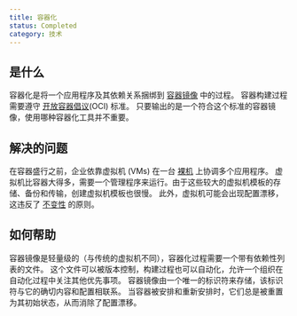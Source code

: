```yaml
---
title: 容器化
status: Completed
category: 技术
---
```


## 是什么

容器化是将一个应用程序及其依赖关系捆绑到 [容器镜像](/zh-cn/container-image/) 中的过程。
容器构建过程需要遵守 [开放容器倡议](https://opencontainers.org)(OCI) 标准。
只要输出的是一个符合这个标准的容器镜像，使用哪种容器化工具并不重要。

## 解决的问题 

在容器盛行之前，企业依靠虚拟机 (VMs) 在一台 [裸机](/bare-metal-machine/) 上协调多个应用程序。
虚拟机比容器大得多，需要一个管理程序来运行。由于这些较大的虚拟机模板的存储、备份和传输，创建虚拟机模板也很慢。
此外，虚拟机可能会出现配置漂移，这违反了 [不变性](/immutable-infrastructure/) 的原则。

## 如何帮助

容器镜像是轻量级的（与传统的虚拟机不同），容器化过程需要一个带有依赖性列表的文件。
这个文件可以被版本控制，构建过程也可以自动化，允许一个组织在自动化过程中关注其他优先事项。
容器镜像由一个唯一的标识符来存储，该标识符与它的确切内容和配置相联系。
当容器被安排和重新安排时，它们总是被重置为其初始状态，从而消除了配置漂移。
